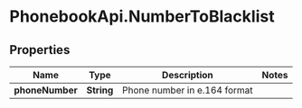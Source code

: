 # PhonebookApi.NumberToBlacklist

## Properties
Name | Type | Description | Notes
------------ | ------------- | ------------- | -------------
**phoneNumber** | **String** | Phone number in e.164 format | 


